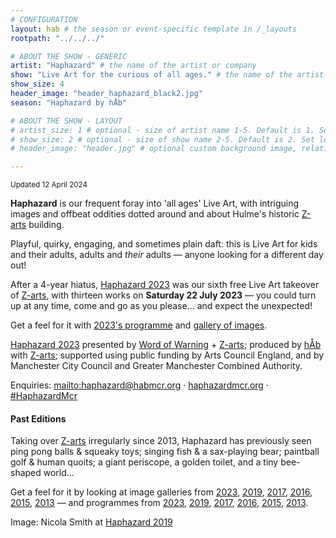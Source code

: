 ```yaml
---
# CONFIGURATION
layout: hab # the season or event-specific template in /_layouts
rootpath: "../../../"

# ABOUT THE SHOW - GENERIC
artist: "Haphazard" # the name of the artist or company
show: "Live Art for the curious of all ages." # the name of the artist or company
show_size: 4
header_image: "header_haphazard_black2.jpg"   
season: "Haphazard by hÅb"

# ABOUT THE SHOW - LAYOUT
# artist_size: 1 # optional - size of artist name 1-5. Default is 1. Set longer names to lower values
# show_size: 2 # optional - size of show name 2-5. Default is 2. Set longer names to lower values
# header_image: "header.jpg" # optional custom background image, relative to current page

---         
```

<small>Updated 12 April 2024</small>        
        
**Haphazard** is our frequent foray into 'all ages' Live Art, with intriguing images and offbeat oddities dotted around and about Hulme's historic <a href="https://z-arts.org/about-us" target="_blank">Z-arts</a> building.        
         
Playful, quirky, engaging, and sometimes plain daft: this is Live Art for kids and their adults, adults and *their* adults — anyone looking for a different day out!          
         
After a 4-year hiatus, [Haphazard 2023](/archive/2023-haphazard) was our sixth free Live Art takeover of <a href="https://z-arts.org" target="_blank">Z-arts</a>, with thirteen works on **Saturday 22 July 2023** — you could turn up at any time, come and go as you please… and expect the unexpected!         
         
Get a feel for it with [2023's programme](/archive/2023-haphazard/programme) and [gallery of images](/galleries/2023-haphazard).        
          
[Haphazard 2023](/archive/2023-haphazard) presented by [Word of Warning](/) + <a href="https://z-arts.org" target="_blank">Z-arts</a>; produced by [hÅb](/hab) with <a href="https://z-arts.org" target="_blank">Z-arts</a>; supported using public funding by Arts Council England, and by Manchester City Council and Greater Manchester Combined Authority.         
        
Enquiries: <mailto:haphazard@habmcr.org> · <a href="http://haphazardmcr.org" target="_blank">haphazardmcr.org</a> · <a href="http://twitter.com/hashtag/HaphazardMcr" target="_blank">#HaphazardMcr</a>              
        
#### Past Editions        
Taking over <a href="https://z-arts.org" target="_blank">Z-arts</a> irregularly since 2013, Haphazard has previously seen ping pong balls & squeaky toys; singing fish & a sax-playing bear; paintball golf & human quoits; a giant periscope, a golden toilet, and a tiny bee-shaped world…         
         
Get a feel for it by looking at image galleries from [2023](/galleries/2023-haphazard), [2019](/galleries/2019-haphazard), [2017](/galleries/2017-haphazard), [2016](/galleries/2016-haphazard), [2015](/galleries/2015-haphazard), [2013](/galleries//2013-haphazard) — and programmes from [2023](/archive/2023-haphazard/programme), [2019](/archive/2019-haphazard/programme), [2017](/archive/2017-haphazard/programme), [2016](/archive/2016-haphazard/programme), [2015](/archive/2015-haphazard), [2013](/archive/2013-spring/haphazard).         
         
Image: Nicola Smith at [Haphazard 2019](/archive/2019-haphazard)
